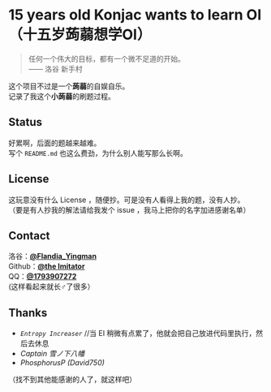 # 15 years old **Konjac** wants to learn OI（十五岁**蒟蒻**想学OI）
> 任何一个伟大的目标，都有一个微不足道的开始。  
> —— 洛谷 新手村

这个项目不过是一个**蒟蒻**的自娱自乐。  
记录了我这个**小蒟蒻**的刷题过程。  

## Status ##
好累啊，后面的题越来越难。  
写个 `README.md` 也这么费劲，为什么别人能写那么长啊。

## License ##
这玩意没有什么 License ，随便抄。可是没有人看得上我的题，没有人抄。  
（要是有人抄我的解法请给我发个 issue ，我马上把你的名字加进感谢名单）

## Contact ##
洛谷：**[@Flandia_Yingman][Luogu]**  
Github：**[@the Imitator][Github]**  
QQ：<strong><a href="tencent://QQInterLive/?Cmd=2&Uin=1793907272">@1793907272</a></strong>  
(这样看起来就长♂了很多）  

[Luogu]: https://www.luogu.org/space/show?uid=97437
[Github]: https://github.com/1793907272


## Thanks ##
* *`Entropy Increaser`* //当 EI 稍微有点累了，他就会把自己放进代码里执行，然后去休息
* *Captain 雪ノ下八幡*
* *PhosphorusP (David750)*

（找不到其他能感谢的人了，就这样吧）









